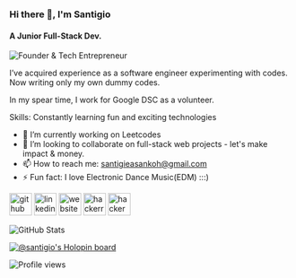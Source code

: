 ### Hi there 👋, I'm Santigio
#### A Junior Full-Stack Dev.
![Founder & Tech Entrepreneur](https://i.pinimg.com/564x/4c/54/ac/4c54acde486e1ef07a284d222077c06b.jpg)

I’ve acquired experience as a software engineer experimenting with codes. Now writing only my own dummy codes.

In my spear time, I work for Google DSC  as a volunteer.

Skills: Constantly learning fun and exciting technologies 

- 🔭 I’m currently working on Leetcodes  
- 👯 I’m looking to collaborate on full-stack web projects - let's make impact & money.
- 📫 How to reach me: santigieasankoh@gmail.com 
- ⚡ Fun fact:  I love Electronic Dance Music(EDM) :::)


[<img src='https://cdn.jsdelivr.net/npm/simple-icons@3.0.1/icons/github.svg' alt='github' height='40'>](https://github.com/Santigio)  [<img src='https://cdn.jsdelivr.net/npm/simple-icons@3.0.1/icons/linkedin.svg' alt='linkedin' height='40'>](https://www.linkedin.com/in/https://www.linkedin.com/in/santigie-sankoh//)  [<img src='https://cdn.jsdelivr.net/npm/simple-icons@3.0.1/icons/icloud.svg' alt='website' height='40'>](santigie.netlify.app)  [<img src='https://cdn.jsdelivr.net/npm/simple-icons@3.0.1/icons/hackerrank.svg' alt='hackerrank' height='40'>](https://www.hackerrank.com/s_sankoh)  [<img src='https://cdn.jsdelivr.net/npm/simple-icons@3.0.1/icons/hackerearth.svg' alt='hackerearth' height='40'>](https://www.hackerearth.com/@s.sankoh)  

![GitHub Stats](https://github-readme-stats.vercel.app/api?username=santigio&theme=radical)

[![@santigio's Holopin board](https://holopin.me/santigio)](https://holopin.io/@santigio)

![Profile views](https://gpvc.arturio.dev/Santigio)  
